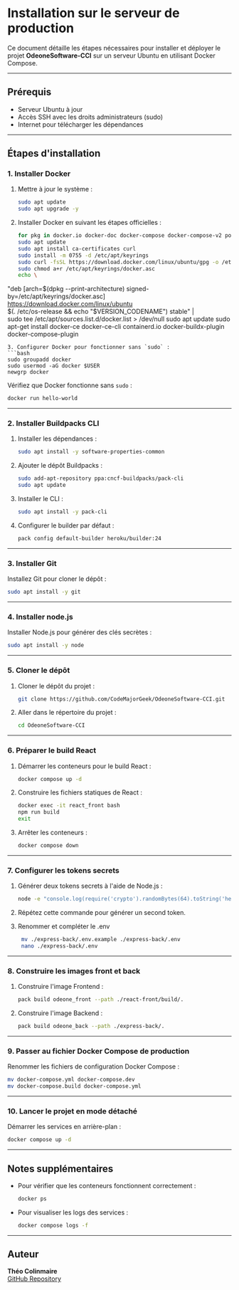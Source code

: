 # Installation sur le serveur de production

Ce document détaille les étapes nécessaires pour installer et déployer le projet **OdeoneSoftware-CCI** sur un serveur Ubuntu en utilisant Docker Compose.

---

## Prérequis

- Serveur Ubuntu à jour
- Accès SSH avec les droits administrateurs (sudo)
- Internet pour télécharger les dépendances

---

## Étapes d'installation

### 1. Installer Docker

1. Mettre à jour le système :
   ```bash
   sudo apt update
   sudo apt upgrade -y
   ```
2. Installer Docker en suivant les étapes officielles :
   ```bash
   for pkg in docker.io docker-doc docker-compose docker-compose-v2 podman-docker containerd runc; do sudo apt remove $pkg; done
   sudo apt update
   sudo apt install ca-certificates curl
   sudo install -m 0755 -d /etc/apt/keyrings
   sudo curl -fsSL https://download.docker.com/linux/ubuntu/gpg -o /etc/apt/keyrings/docker.asc
   sudo chmod a+r /etc/apt/keyrings/docker.asc
   echo \
  "deb [arch=$(dpkg --print-architecture) signed-by=/etc/apt/keyrings/docker.asc] https://download.docker.com/linux/ubuntu \
  $(. /etc/os-release && echo "$VERSION_CODENAME") stable" | \
  sudo tee /etc/apt/sources.list.d/docker.list > /dev/null
  sudo apt update
  sudo apt-get install docker-ce docker-ce-cli containerd.io docker-buildx-plugin docker-compose-plugin
   ```
3. Configurer Docker pour fonctionner sans `sudo` :
   ```bash
   sudo groupadd docker
   sudo usermod -aG docker $USER
   newgrp docker
   ```
   Vérifiez que Docker fonctionne sans `sudo` :
   ```bash
   docker run hello-world
   ```

---

### 2. Installer Buildpacks CLI

1. Installer les dépendances :
   ```bash
   sudo apt install -y software-properties-common
   ```
2. Ajouter le dépôt Buildpacks :
   ```bash
   sudo add-apt-repository ppa:cncf-buildpacks/pack-cli
   sudo apt update
   ```
3. Installer le CLI :
   ```bash
   sudo apt install -y pack-cli
   ```
4. Configurer le builder par défaut :
   ```bash
   pack config default-builder heroku/builder:24
   ```

---

### 3. Installer Git

Installez Git pour cloner le dépôt :
```bash
sudo apt install -y git
```

---

### 4. Installer node.js
Installer Node.js pour générer des clés secrètes :
```bash
sudo apt install -y node
```

---

### 5. Cloner le dépôt

1. Cloner le dépôt du projet :
   ```bash
   git clone https://github.com/CodeMajorGeek/OdeoneSoftware-CCI.git
   ```
2. Aller dans le répertoire du projet :
   ```bash
   cd OdeoneSoftware-CCI
   ```

---

### 6. Préparer le build React

1. Démarrer les conteneurs pour le build React :
   ```bash
   docker compose up -d
   ```
2. Construire les fichiers statiques de React :
   ```bash
   docker exec -it react_front bash
   npm run build
   exit
   ```
3. Arrêter les conteneurs :
   ```bash
   docker compose down
   ```

---

### 7. Configurer les tokens secrets

1. Générer deux tokens secrets à l'aide de Node.js :
   ```bash
   node -e "console.log(require('crypto').randomBytes(64).toString('hex'))"
   ```

2. Répétez cette commande pour générer un second token.

3. Renommer et compléter le .env
   ```bash
    mv ./express-back/.env.example ./express-back/.env
    nano ./express-back/.env
   ```

---

### 8. Construire les images front et back

1. Construire l'image Frontend :
   ```bash
   pack build odeone_front --path ./react-front/build/.
   ```
2. Construire l'image Backend :
   ```bash
   pack build odeone_back --path ./express-back/.
   ```

---

### 9. Passer au fichier Docker Compose de production

Renommer les fichiers de configuration Docker Compose :
```bash
mv docker-compose.yml docker-compose.dev
mv docker-compose.build docker-compose.yml
```

---

### 10. Lancer le projet en mode détaché

Démarrer les services en arrière-plan :
```bash
docker compose up -d
```

---

## Notes supplémentaires

- Pour vérifier que les conteneurs fonctionnent correctement :
  ```bash
  docker ps
  ```
- Pour visualiser les logs des services :
  ```bash
  docker compose logs -f
  ```

--- 

## Auteur
**Théo Colinmaire**  
[GitHub Repository](https://github.com/CodeMajorGeek/OdeoneSoftware-CCI)